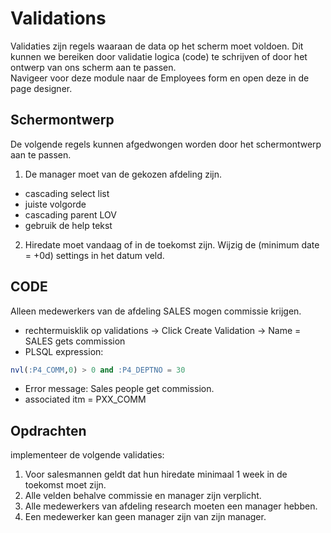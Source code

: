 # Validations
Validaties zijn regels waaraan de data op het scherm moet voldoen. Dit kunnen we bereiken door validatie logica (code) te schrijven of door het ontwerp van ons scherm aan te passen.</br>
Navigeer voor deze module naar de Employees form en open deze in de page designer.</br>

## Schermontwerp
De volgende regels kunnen afgedwongen worden door het schermontwerp aan te passen.
1. De manager moet van de gekozen afdeling zijn.
  - cascading select list
  - juiste volgorde
  - cascading parent LOV
  - gebruik de help tekst
2. Hiredate moet vandaag of in de toekomst zijn. Wijzig de (minimum date = +0d) settings in het datum veld.

## CODE
Alleen medewerkers van de afdeling SALES mogen commissie krijgen.
- rechtermuisklik op validations → Click Create Validation → Name = SALES gets commission
- PLSQL expression:
```SQL
nvl(:P4_COMM,0) > 0 and :P4_DEPTNO = 30
```
- Error message: Sales people get commission.
- associated itm = PXX_COMM

## Opdrachten
implementeer de volgende validaties:
1. Voor salesmannen geldt dat hun hiredate minimaal 1 week in de toekomst moet zijn.
2. Alle velden behalve commissie en manager zijn verplicht.
3. Alle medewerkers van afdeling research moeten een manager hebben.
4. Een medewerker kan geen manager zijn van zijn manager.
